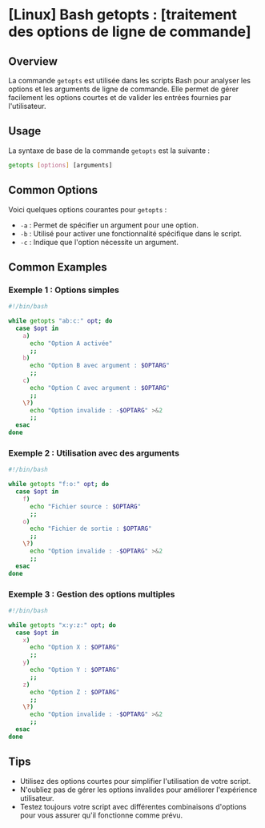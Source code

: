 # [Linux] Bash getopts : [traitement des options de ligne de commande]

## Overview
La commande `getopts` est utilisée dans les scripts Bash pour analyser les options et les arguments de ligne de commande. Elle permet de gérer facilement les options courtes et de valider les entrées fournies par l'utilisateur.

## Usage
La syntaxe de base de la commande `getopts` est la suivante :

```bash
getopts [options] [arguments]
```

## Common Options
Voici quelques options courantes pour `getopts` :

- `-a` : Permet de spécifier un argument pour une option.
- `-b` : Utilisé pour activer une fonctionnalité spécifique dans le script.
- `-c` : Indique que l'option nécessite un argument.

## Common Examples

### Exemple 1 : Options simples
```bash
#!/bin/bash

while getopts "ab:c:" opt; do
  case $opt in
    a)
      echo "Option A activée"
      ;;
    b)
      echo "Option B avec argument : $OPTARG"
      ;;
    c)
      echo "Option C avec argument : $OPTARG"
      ;;
    \?)
      echo "Option invalide : -$OPTARG" >&2
      ;;
  esac
done
```

### Exemple 2 : Utilisation avec des arguments
```bash
#!/bin/bash

while getopts "f:o:" opt; do
  case $opt in
    f)
      echo "Fichier source : $OPTARG"
      ;;
    o)
      echo "Fichier de sortie : $OPTARG"
      ;;
    \?)
      echo "Option invalide : -$OPTARG" >&2
      ;;
  esac
done
```

### Exemple 3 : Gestion des options multiples
```bash
#!/bin/bash

while getopts "x:y:z:" opt; do
  case $opt in
    x)
      echo "Option X : $OPTARG"
      ;;
    y)
      echo "Option Y : $OPTARG"
      ;;
    z)
      echo "Option Z : $OPTARG"
      ;;
    \?)
      echo "Option invalide : -$OPTARG" >&2
      ;;
  esac
done
```

## Tips
- Utilisez des options courtes pour simplifier l'utilisation de votre script.
- N'oubliez pas de gérer les options invalides pour améliorer l'expérience utilisateur.
- Testez toujours votre script avec différentes combinaisons d'options pour vous assurer qu'il fonctionne comme prévu.